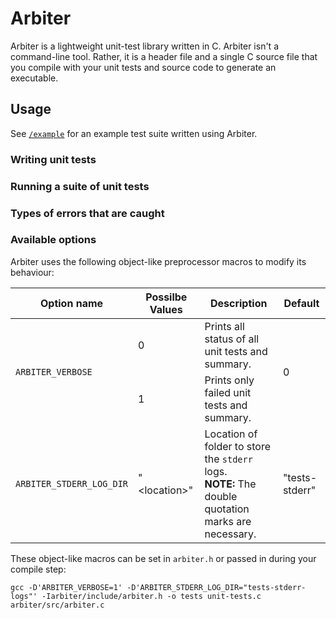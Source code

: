 # Arbiter
Arbiter is a lightweight unit-test library written in C. Arbiter isn't a command-line tool. Rather, it is a header file and a single C source file that you compile with your unit tests and source code to generate an executable.

## Usage
See [`/example`](example) for an example test suite written using Arbiter.

### Writing unit tests
### Running a suite of unit tests
### Types of errors that are caught

### Available options
Arbiter uses the following object-like preprocessor macros to modify its behaviour:
<table>
    <thead>
        <tr>
            <th>Option name</th>
            <th>Possilbe Values</th>
            <th>Description</th>
            <th>Default</th>
        </tr>
    </thead>
    <tbody>
        <tr>
            <td rowspan=2><code>ARBITER_VERBOSE</code></td>
            <td rowspan=1>0</td>
            <td>Prints all status of all unit tests and summary.</td>
			<td rowspan=2>0</td>
        </tr>
        <tr>
            <td rowspan=1>1</td>
            <td rowspan=>Prints only failed unit tests and summary.</td>
        </tr>
        <tr>
          <td rowspan=1><code>ARBITER_STDERR_LOG_DIR</code></td>
            <td rowspan=1>"&ltlocation&gt"</td>
            <td>Location of folder to store the <code>stderr</code> logs. <br>
            <b>NOTE:</b> The double quotation marks are necessary.</td>
			<td rowspan=2>"tests-stderr"</td>
        </tr>
    </tbody>
</table>

These object-like macros can be set in `arbiter.h` or passed in during your compile step:

```shell
gcc -D'ARBITER_VERBOSE=1' -D'ARBITER_STDERR_LOG_DIR="tests-stderr-logs"' -Iarbiter/include/arbiter.h -o tests unit-tests.c arbiter/src/arbiter.c
```
